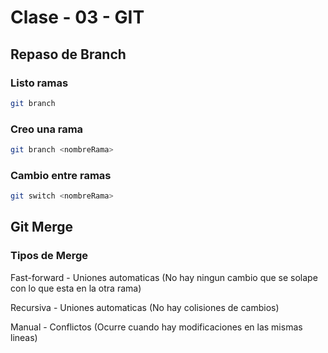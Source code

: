 # Clase - 03 - GIT

## Repaso de Branch

### Listo ramas

```sh
git branch
```

### Creo una rama

```sh
git branch <nombreRama>
```

### Cambio entre ramas

```sh
git switch <nombreRama>
```

## Git Merge

### Tipos de Merge

Fast-forward - Uniones automaticas (No hay ningun cambio que se solape con lo que esta en la otra rama)

Recursiva - Uniones automaticas (No hay colisiones de cambios)

Manual - Conflictos (Ocurre cuando hay modificaciones en las mismas lineas)